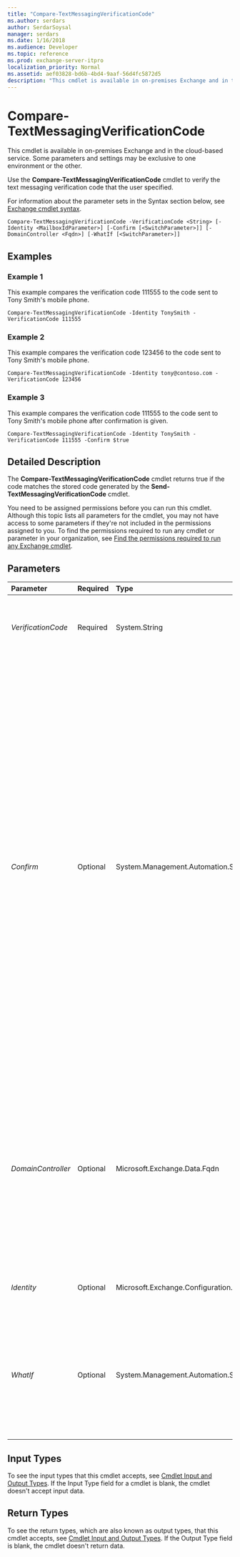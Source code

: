 ```yaml
---
title: "Compare-TextMessagingVerificationCode"
ms.author: serdars
author: SerdarSoysal
manager: serdars
ms.date: 1/16/2018
ms.audience: Developer
ms.topic: reference
ms.prod: exchange-server-itpro
localization_priority: Normal
ms.assetid: aef03828-bd6b-4bd4-9aaf-56d4fc5872d5
description: "This cmdlet is available in on-premises Exchange and in the cloud-based service. Some parameters and settings may be exclusive to one environment or the other."
---
```


# Compare-TextMessagingVerificationCode

This cmdlet is available in on-premises Exchange and in the cloud-based service. Some parameters and settings may be exclusive to one environment or the other. 
  
Use the **Compare-TextMessagingVerificationCode** cmdlet to verify the text messaging verification code that the user specified.
  
For information about the parameter sets in the Syntax section below, see [Exchange cmdlet syntax](https://technet.microsoft.com/library/bb123552.aspx). 
  
```
Compare-TextMessagingVerificationCode -VerificationCode <String> [-Identity <MailboxIdParameter>] [-Confirm [<SwitchParameter>]] [-DomainController <Fqdn>] [-WhatIf [<SwitchParameter>]]

```

## Examples
<a name="Examples"> </a>

### Example 1

This example compares the verification code 111555 to the code sent to Tony Smith's mobile phone.
  
```
Compare-TextMessagingVerificationCode -Identity TonySmith -VerificationCode 111555
```

### Example 2

This example compares the verification code 123456 to the code sent to Tony Smith's mobile phone.
  
```
Compare-TextMessagingVerificationCode -Identity tony@contoso.com -VerificationCode 123456
```

### Example 3

This example compares the verification code 111555 to the code sent to Tony Smith's mobile phone after confirmation is given.
  
```
Compare-TextMessagingVerificationCode -Identity TonySmith -VerificationCode 111555 -Confirm $true
```

## Detailed Description
<a name="DetailedDescription"> </a>

The **Compare-TextMessagingVerificationCode** cmdlet returns true if the code matches the stored code generated by the **Send-TextMessagingVerificationCode** cmdlet.
  
You need to be assigned permissions before you can run this cmdlet. Although this topic lists all parameters for the cmdlet, you may not have access to some parameters if they're not included in the permissions assigned to you. To find the permissions required to run any cmdlet or parameter in your organization, see [Find the permissions required to run any Exchange cmdlet](https://technet.microsoft.com/library/mt432940.aspx).
  
## Parameters
<a name="DetailedDescription"> </a>

|**Parameter**|**Required**|**Type**|**Description**|
|:-----|:-----|:-----|:-----|
| _VerificationCode_ <br/> |Required  <br/> |System.String  <br/> |The _VerificationCode_ parameter contains the verification code that the user specified. <br/> |
| _Confirm_ <br/> |Optional  <br/> |System.Management.Automation.SwitchParameter  <br/> | The _Confirm_ switch specifies whether to show or hide the confirmation prompt. How this switch affects the cmdlet depends on if the cmdlet requires confirmation before proceeding. <br/>  Destructive cmdlets (for example, **Remove-\*** cmdlets) have a built-in pause that forces you to acknowledge the command before proceeding. For these cmdlets, you can skip the confirmation prompt by using this exact syntax: `-Confirm:$false`.  <br/>  Most other cmdlets (for example, **New-\*** and **Set-\*** cmdlets) don't have a built-in pause. For these cmdlets, specifying the _Confirm_ switch without a value introduces a pause that forces you acknowledge the command before proceeding. <br/> |
| _DomainController_ <br/> |Optional  <br/> |Microsoft.Exchange.Data.Fqdn  <br/> |This parameter is available only in on-premises Exchange.  <br/> The _DomainController_ parameter specifies the domain controller that's used by this cmdlet to read data from or write data to Active Directory. You identify the domain controller by its fully qualified domain name (FQDN). For example, `dc01.contoso.com`.  <br/> |
| _Identity_ <br/> |Optional  <br/> |Microsoft.Exchange.Configuration.Tasks.MailboxIdParameter  <br/> |The _Identity_ parameter specifies the mailbox ID for the user. <br/> |
| _WhatIf_ <br/> |Optional  <br/> |System.Management.Automation.SwitchParameter  <br/> |The _WhatIf_ switch simulates the actions of the command. You can use this switch to view the changes that would occur without actually applying those changes. You don't need to specify a value with this switch. <br/> |
   
## Input Types
<a name="InputTypes"> </a>

To see the input types that this cmdlet accepts, see [Cmdlet Input and Output Types](http://go.microsoft.com/fwlink/p/?linkId=616387). If the Input Type field for a cmdlet is blank, the cmdlet doesn't accept input data. 
  
## Return Types
<a name="ReturnTypes"> </a>

To see the return types, which are also known as output types, that this cmdlet accepts, see [Cmdlet Input and Output Types](http://go.microsoft.com/fwlink/p/?linkId=616387). If the Output Type field is blank, the cmdlet doesn't return data. 
  

